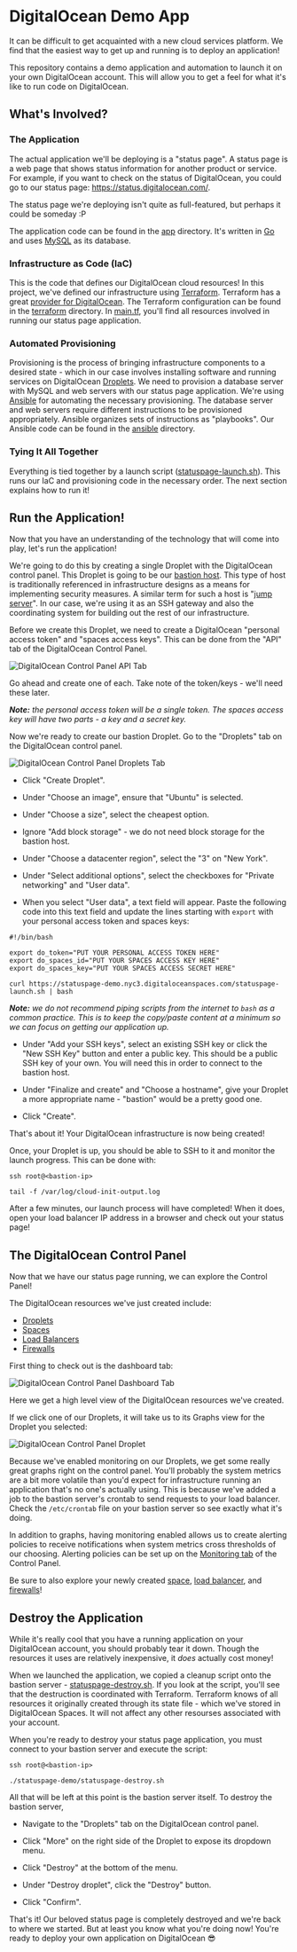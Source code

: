 # DigitalOcean Demo App

It can be difficult to get acquainted with a new cloud services platform. We find that the easiest way to get up and running is to deploy an application!

This repository contains a demo application and automation to launch it on your own DigitalOcean account. This will allow you to get a feel for what it's like to run code on DigitalOcean.

## What's Involved?

### The Application

The actual application we'll be deploying is a "status page". A status page is a web page that shows status information for another product or service. For example, if you want to check on the status of DigitalOcean, you could go to our status page: https://status.digitalocean.com/.

The status page we're deploying isn't quite as full-featured, but perhaps it could be someday :P

The application code can be found in the [app](./app/) directory. It's written in [Go](https://golang.org/) and uses [MySQL](https://www.mysql.com/) as its database.

### Infrastructure as Code (IaC)

This is the code that defines our DigitalOcean cloud resources! In this project, we've defined our infrastructure using [Terraform](https://www.terraform.io/). Terraform has a great [provider for DigitalOcean](https://www.terraform.io/docs/providers/do/index.html). The Terraform configuration can be found in the [terraform](./terraform/) directory. In [main.tf](./terraform/main.tf), you'll find all resources involved in running our status page application.

### Automated Provisioning

Provisioning is the process of bringing infrastructure components to a desired state - which in our case involves installing software and running services on DigitalOcean [Droplets](https://www.digitalocean.com/products/droplets/). We need to provision a database server with MySQL and web servers with our status page application. We're using [Ansible](https://www.ansible.com/) for automating the necessary provisioning. The database server and web servers require different instructions to be provisioned appropriately. Ansible organizes sets of instructions as "playbooks". Our Ansible code can be found in the [ansible](./ansible/) directory.

### Tying It All Together

Everything is tied together by a launch script ([statuspage-launch.sh](./statuspage-launch.sh)). This runs our IaC and provisioning code in the necessary order. The next section explains how to run it!

## Run the Application!

Now that you have an understanding of the technology that will come into play, let's run the application!

We're going to do this by creating a single Droplet with the DigitalOcean control panel. This Droplet is going to be our [bastion host](https://en.wikipedia.org/wiki/Bastion_host). This type of host is traditionally referenced in infrastructure designs as a means for implementing security measures. A similar term for such a host is "[jump server](https://en.wikipedia.org/wiki/Jump_server)". In our case, we're using it as an SSH gateway and also the coordinating system for building out the rest of our infrastructure.

Before we create this Droplet, we need to create a DigitalOcean "personal access token" and "spaces access keys". This can be done from the "API" tab of the DigitalOcean Control Panel.

![DigitalOcean Control Panel API Tab](./README.ss-api.png)

Go ahead and create one of each. Take note of the token/keys - we'll need these later.

_**Note:** the personal access token will be a single token. The spaces access key will have two parts - a key and a secret key._

Now we're ready to create our bastion Droplet. Go to the "Droplets" tab on the DigitalOcean control panel.

![DigitalOcean Control Panel Droplets Tab](./README.ss-droplets.png)

* Click "Create Droplet".

* Under "Choose an image", ensure that "Ubuntu" is selected.

* Under "Choose a size", select the cheapest option.

* Ignore "Add block storage" - we do not need block storage for the bastion host.

* Under "Choose a datacenter region", select the "3" on "New York".

* Under "Select additional options", select the checkboxes for "Private networking" and "User data".

* When you select "User data", a text field will appear. Paste the following code into this text field and update the lines starting with `export` with your personal access token and spaces keys:

```
#!/bin/bash

export do_token="PUT YOUR PERSONAL ACCESS TOKEN HERE"
export do_spaces_id="PUT YOUR SPACES ACCESS KEY HERE"
export do_spaces_key="PUT YOUR SPACES ACCESS SECRET HERE"

curl https://statuspage-demo.nyc3.digitaloceanspaces.com/statuspage-launch.sh | bash
```

_**Note:** we do not recommend piping scripts from the internet to `bash` as a common practice. This is to keep the copy/paste content at a minimum so we can focus on getting our application up._

* Under "Add your SSH keys", select an existing SSH key or click the "New SSH Key" button and enter a public key. This should be a public SSH key of your own. You will need this in order to connect to the bastion host.

* Under "Finalize and create" and "Choose a hostname", give your Droplet a more appropriate name - "bastion" would be a pretty good one.

* Click "Create".

That's about it! Your DigitalOcean infrastructure is now being created!

Once, your Droplet is up, you should be able to SSH to it and monitor the launch progress. This can be done with:

```
ssh root@<bastion-ip>

tail -f /var/log/cloud-init-output.log
```

After a few minutes, our launch process will have completed! When it does, open your load balancer IP address in a browser and check out your status page!

## The DigitalOcean Control Panel

Now that we have our status page running, we can explore the Control Panel!

The DigitalOcean resources we've just created include:

* [Droplets](https://cloud.digitalocean.com/droplets)
* [Spaces](https://cloud.digitalocean.com/spaces)
* [Load Balancers](https://cloud.digitalocean.com/networking/load_balancers)
* [Firewalls](https://cloud.digitalocean.com/networking/firewalls)

First thing to check out is the dashboard tab:

![DigitalOcean Control Panel Dashboard Tab](./README.ss-dashboard.png)

Here we get a high level view of the DigitalOcean resources we've created.

If we click one of our Droplets, it will take us to its Graphs view for the Droplet you selected:

![DigitalOcean Control Panel Droplet](./README.ss-droplet.png)

Because we've enabled monitoring on our Droplets, we get some really great graphs right on the control panel. You'll probably the system metrics are a bit more volatile than you'd expect for infrastructure running an application that's no one's actually using. This is because we've added a job to the bastion server's crontab to send requests to your load balancer. Check the `/etc/crontab` file on your bastion server so see exactly what it's doing.

In addition to graphs, having monitoring enabled allows us to create alerting policies to receive notifications when system metrics cross thresholds of our choosing. Alerting policies can be set up on the [Monitoring tab](https://cloud.digitalocean.com/monitors) of the Control Panel.

Be sure to also explore your newly created [space](https://cloud.digitalocean.com/spaces), [load balancer](https://cloud.digitalocean.com/networking/load_balancers), and [firewalls](https://cloud.digitalocean.com/networking/firewalls)!

## Destroy the Application

While it's really cool that you have a running application on your DigitalOcean account, you should probably tear it down. Though the resources it uses are relatively inexpensive, it _does_ actually cost money!

When we launched the application, we copied a cleanup script onto the bastion server - [statuspage-destroy.sh](./statuspage-destroy.sh). If you look at the script, you'll see that the destruction is coordinated with Terraform. Terraform knows of all resources it originally created through its state file - which we've stored in DigitalOcean Spaces. It will not affect any other resourses associated with your account.

When you're ready to destroy your status page application, you must connect to your bastion server and execute the script:

```
ssh root@<bastion-ip>

./statuspage-demo/statuspage-destroy.sh
```

All that will be left at this point is the bastion server itself. To destroy the bastion server,

* Navigate to the "Droplets" tab on the DigitalOcean control panel.

* Click "More" on the right side of the Droplet to expose its dropdown menu.

* Click "Destroy" at the bottom of the menu.

* Under "Destroy droplet", click the "Destroy" button.

* Click "Confirm".

That's it! Our beloved status page is completely destroyed and we're back to where we started. But at least you know what you're doing now! You're ready to deploy your own application on DigitalOcean :sunglasses:
